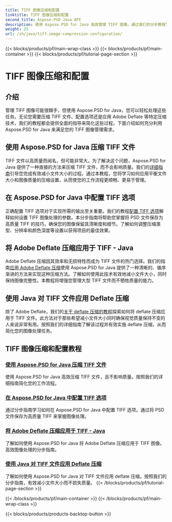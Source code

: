 ```yaml
---
title: TIFF 图像压缩和配置
linktitle: TIFF 图像压缩和配置
second_title: Aspose.PSD Java API
description: 使用 Aspose.PSD for Java 高效管理 TIFF 图像。通过我们的分步教程学习如何压缩、配置和将 Adobe Deflate 压缩应用于 TIFF 文件。
weight: 25
url: /zh/java/tiff-image-compression-configuration/
---
```


{{< blocks/products/pf/main-wrap-class >}}
{{< blocks/products/pf/main-container >}}
{{< blocks/products/pf/tutorial-page-section >}}

# TIFF 图像压缩和配置

## 介绍

管理 TIFF 图像可能很棘手，但使用 Aspose.PSD for Java，您可以轻松处理这些任务。无论您需要压缩 TIFF 文件、配置选项还是应用 Adobe Deflate 等特定压缩技术，我们的教程都会提供全面的指导来简化这些过程。下面介绍如何充分利用 Aspose.PSD for Java 来满足您的 TIFF 图像管理需求。

## 使用 Aspose.PSD for Java 压缩 TIFF 文件

TIFF 文件以高质量而闻名，但可能非常大。为了解决这个问题，Aspose.PSD for Java 提供了一种直接的方法来压缩 TIFF 文件，而不会影响质量。我们的[详细指南](./compress-tiff-files/)引导您完成有效减小文件大小的过程。通过本教程，您将学习如何应用平衡文件大小和图像质量的压缩设置，从而使您的工作流程更顺畅、更易于管理。

## 在 Aspose.PSD for Java 中配置 TIFF 选项

正确配置 TIFF 选项对于实现所需的输出至关重要。我们的教程[配置 TIFF 选项](./configure-tiff-options/)解释如何设置 TIFF 图像处理的参数。本分步指南将帮助您掌握将 PSD 文件保存为高质量 TIFF 的技巧，确保您的图像保留其清晰度和细节。了解如何调整压缩类型、分辨率和颜色深度等设置以获得项目的最佳效果。

## 将 Adobe Deflate 压缩应用于 TIFF - Java

 Adobe Deflate 压缩因其效率和无损特性而成为 TIFF 文件的热门选择。我们的指南[应用 Adobe Deflate 压缩](./apply-adobe-deflate-compression-tiff/)使用 Aspose.PSD for Java 提供了一种清晰的、循序渐进的方法来实现这种压缩方法。了解如何使用此技术有效地减小文件大小，同时保持图像完整性。本教程将增强您管理大型 TIFF 文件而不牺牲质量的能力。

## 使用 Java 对 TIFF 文件应用 Deflate 压缩

除了 Adobe Deflate，我们的[关于 deflate 压缩的教程](./apply-deflate-compression-tiff-files/)探索如何将 deflate 压缩应用于 TIFF 文件。此方法对于那些希望减小文件大小同时确保视觉质量保持不变的人来说非常有用。按照我们的详细指南了解该过程并有效实施 deflate 压缩，从而简化您的图像处理任务。

## TIFF 图像压缩和配置教程
### [使用 Aspose.PSD for Java 压缩 TIFF 文件](./compress-tiff-files/)
使用 Aspose.PSD for Java 高效压缩 TIFF 文件，且不影响质量。按照我们的详细指南简化您的工作流程。
### [在 Aspose.PSD for Java 中配置 TIFF 选项](./configure-tiff-options/)
通过分步指南学习如何在 Aspose.PSD for Java 中配置 TIFF 选项。通过将 PSD 文件保存为高质量 TIFF 来掌握图像处理。
### [将 Adobe Deflate 压缩应用于 TIFF - Java](./apply-adobe-deflate-compression-tiff/)
了解如何使用 Aspose.PSD for Java 将 Adobe Deflate 压缩应用于 TIFF 图像。高效图像处理的分步指南。
### [使用 Java 对 TIFF 文件应用 Deflate 压缩](./apply-deflate-compression-tiff-files/)
了解如何使用 Aspose.PSD for Java 对 TIFF 文件应用 deflate 压缩。按照我们的分步指南，有效减小文件大小而不损失质量。
{{< /blocks/products/pf/tutorial-page-section >}}

{{< /blocks/products/pf/main-container >}}
{{< /blocks/products/pf/main-wrap-class >}}

{{< blocks/products/products-backtop-button >}}

